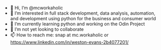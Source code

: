 - 👋 Hi, I’m @mcworkaholic
- 👀 I’m interested in full stack development, data analysis, automation, and development using python for the business and consumer world
- 🌱 I’m currently learning python and working on the Odin Project
- 💞️ I’m not yet looking to collaborate 
- 📫 How to reach me: snap at mc.workaholic or https://www.linkedin.com/in/weston-evans-2b4077201/

<!---
mcworkaholic/mcworkaholic is a ✨ special ✨ repository because its `README.md` (this file) appears on your GitHub profile.
You can click the Preview link to take a look at your changes.
--->
